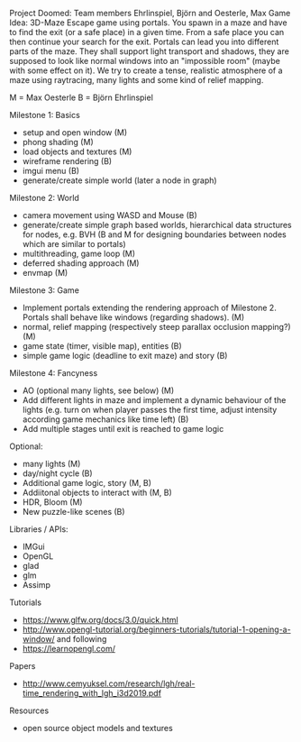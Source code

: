 Project Doomed: Team members Ehrlinspiel, Björn and Oesterle, Max
Game Idea: 3D-Maze Escape game using portals. You spawn in a maze and have to find the exit (or a safe place) in a given time. From a safe place you can then continue your search for the exit.
Portals can lead you into different parts of the maze. They shall support light transport and shadows, they are supposed to look like normal windows into an "impossible room" (maybe with some effect on it). We try to create a tense, realistic atmosphere of a maze using raytracing, many lights and some kind of relief mapping.

M = Max Oesterle
B = Björn Ehrlinspiel

Milestone 1: Basics
- setup and open window (M)
- phong shading (M)
- load objects and textures (M)
- wireframe rendering (B)
- imgui menu (B)
- generate/create simple world (later a node in graph)

Milestone 2: World
- camera movement using WASD and Mouse (B)
- generate/create simple graph based worlds, hierarchical data structures for nodes, e.g. BVH (B and M for designing boundaries between nodes which are similar to portals)
- multithreading, game loop (M)
- deferred shading approach (M)
- envmap (M)


Milestone 3: Game
- Implement portals extending the rendering approach of Milestone 2. Portals shall behave like windows (regarding shadows). (M)
- normal, relief mapping (respectively steep parallax occlusion mapping?) (M)
- game state (timer, visible map), entities (B)
- simple game logic (deadline to exit maze) and story (B)

Milestone 4: Fancyness
- AO (optional many lights, see below) (M)
- Add different lights in maze and implement a dynamic behaviour of the lights (e.g. turn on when player passes the first time, adjust intensity according game mechanics like time left) (B)
- Add multiple stages until exit is reached to game logic

Optional:
- many lights (M)
- day/night cycle (B)
- Additional game logic, story (M, B)
- Addiitonal objects to interact with (M, B)
- HDR, Bloom (M)
- New puzzle-like scenes (B)


Libraries / APIs:
- IMGui
- OpenGL
- glad
- glm
- Assimp


Tutorials
- https://www.glfw.org/docs/3.0/quick.html
- http://www.opengl-tutorial.org/beginners-tutorials/tutorial-1-opening-a-window/ and following
- https://learnopengl.com/

Papers
- http://www.cemyuksel.com/research/lgh/real-time_rendering_with_lgh_i3d2019.pdf

Resources
- open source object models and textures